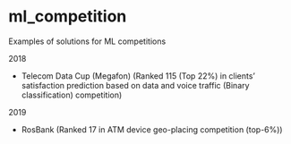 # ml_competition

Examples of solutions for ML competitions

2018
-  Telecom Data Cup (Megafon) (Ranked 115 (Top 22%) in clients’ satisfaction prediction based on data and voice traffic (Binary classification) competition)

2019
- RosBank (Ranked 17 in ATM device geo-placing competition (top-6%))
